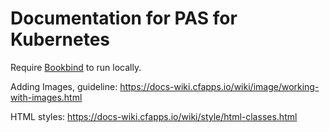 # Documentation for PAS for Kubernetes

Require [Bookbind](https://github.com/pivotal-cf/docs-book-pas-kubernetes) to run locally.

Adding Images, guideline: https://docs-wiki.cfapps.io/wiki/image/working-with-images.html

HTML styles: https://docs-wiki.cfapps.io/wiki/style/html-classes.html
